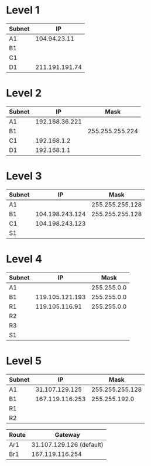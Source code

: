 # Level 1

| Subnet |         IP          |
|--------|---------------------|
| A1     |   104.94.23.11      |
| B1     |                     |
| C1     |                     |
| D1     |   211.191.191.74    |

# Level 2

| Subnet |         IP          |       Mask        |
|--------|---------------------|-------------------|
| A1     |   192.168.36.221    |                   |
| B1     |                     |  255.255.255.224  |
| C1     |   192.168.1.2       |                   |
| D1     |   192.168.1.1       |                   |

# Level 3

| Subnet |         IP          |       Mask        |
|--------|---------------------|-------------------|
| A1     |                     |  255.255.255.128  |
| B1     |   104.198.243.124   |  255.255.255.128  |
| C1     |   104.198.243.123   |                   |
| S1     |                     |                   |

# Level 4

| Subnet |         IP          |       Mask        |
|--------|---------------------|-------------------|
| A1     |                     |  255.255.0.0      |
| B1     |   119.105.121.193   |  255.255.0.0      |
| R1     |   119.105.116.91    |  255.255.0.0      |
| R2     |                     |                   |
| R3     |                     |                   |
| S1     |                     |                   |

# Level 5

| Subnet |         IP          |        Mask        |
|--------|---------------------|--------------------|
| A1     |    31.107.129.125   |    255.255.255.128 |
| B1     |    167.119.116.253  |    255.255.192.0   |
| R1     |                     |                    |
| R2     |                     |                    |

| Route |   Gateway   |
|-------|-------------|
|  Ar1  | 31.107.129.126 (default) |
|  Br1  | 167.119.116.254 |
